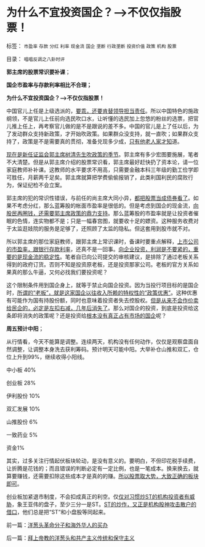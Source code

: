 # 为什么不宜投资国企？——&gt;不仅仅指股票！

标签： `市盈率` `存款` `分红` `利率` `现金流` `国企` `垄断` `行政垄断` `投资价值` `政策` `机构` `股票` 

目录： `唱唱反调之八卦时评`

**郭主席的股票常识要补课**；

**国企市盈率与存款利率相比不合理；**

**为什么不宜投资国企？——>不仅仅指股票！**

中国官儿上任是上级选派的，[要乖，还要肯替领导担当责任](../../../2012/1/31/阿姆利则惨案；帝国中庸政治“不能精确行政”；.md)。所以中国特色的施政纲领，不是官儿上任前向选民吹口水，让听懂的选民加上忽悠的粉丝的选票，把官儿推上任上，再考察官儿做的是不是跟说的差不多。中国的官儿是上了任以后，为了发动群众支持新政策，才开始吹政策。如果群众没支持，就一直吹；如果群众支持了，政策是不是需要真的贯彻，准备兑现多少成，[只有他老人家才知](../../../2009/12/2/混！中庸之道的策源地.md)道。

[现在是新任证监会郭主席树清先生吹政策的季节](../../../2012/2/15/证监会只需做好三年小事，谈忽悠创新“重监管，轻审批”.md)。郭主席有多少宏图要施展，笔者不大清楚。但是从郭主席介绍的股票常识看，郭主席最好赶快扔了资本论，请一位家庭教师补补课。这教师的水平要求不用高，只需要金融本科三年级的勤工俭学即可胜任，月薪两千足矣。郭主席就算把学费偷偷报销了，此类利国利民的腐败行为，保证纪检不会立案。

郭主席的犯的常识性错误，与前任的尚主席大同小异，[都把股票当成债券看了](../../../2012/1/13/证监会把股票当债券，打压导致大熊市；.md)。如果不考虑分红，那么蓝筹股的帐面市盈率是很低的。但是考虑到国企的现金流，[向股民再圈钱，还需要郭主席政策的鼎力支持](../../../2012/2/7/国企可以上市，政府也就可以上市，必定更“蓝筹”.md)。那么蓝筹股的市盈率就是让投资者催眠的色情，连实物都不是；只是一幅春宫图，就要收十足的嫖资。这种服务收费对于太监逛妓院的服务是足够了，还照顾了太监的隐私。但这套用到股市就不对。



所以郭主席的那位家庭教师，跟郭主席上常识课时，备课时要重点解释，[上市公司的市盈率，跟银行存款利率](../../../2012/1/10/高市盈率是被特权侵犯的“生理反应”；.md)，还真不是一回事。[向企业投资，利润是不要紧的，重要的是现金流的稳定性](../../../2012/2/6/不是税负太轻，更不是老百姓不肯纳税.md)。笔者自已向公司提交的审核建议，是排除了通过老板关系得到的政府订货。否则不知是投资原老板，还是投资那家公司。老板的官方关系如果真的那么牛逼，又何必找我们要投资呢？

这个限制条件用到国企身上，就等于禁止向国企投资。因为当投行项目标的是国企时，[所谓的“老板”，就是这家国企以往收入所赖的特权性的“政策优惠”](../../../2012/2/5/国民普遍对福利的期望很高,国企不是国民的储蓄.md)。这种优惠有可能作为国有持股份额，同时也意味着投资者失去控股权。[但是从来不会作价卖给民企的，必定是左扣右减，几年后消失了](../../../2009/8/8/政策是不能卖的，不值钱的国企根本卖不动.md)。那么对国企的投资，到底是投资给这条即将消失的政策呢？还是投资给[根本没有真正占有市场的国企](../../../2009/7/22/泥足巨人的垄断是否需要反垄断.md)呢？

**周五预计中阳**；

从行情看，今天不能算是调整。连续两天，机构没有任何动作，仅仅是观察盘面自然调整，让调整本身洗去获利筹码。预计明天可能中阳。大举补仓山推和双汇，仓位上升到99%，继续收得小阳线。

中小板 40%

创业板 28%

伊利股份 10%

双汇发展 10%

山推股份 6%

一致药业 5%

资金1%

其实，过多关注行情起伏板块轮动，是没有意义的。要明白，不但印花税手续费，让折腾是花钱的；而且错误的判断必定有一定比例，也是一笔成本。换来换去，就算要赚钱，还需要扣除这些成本才是真的的赚。[所以股票取大势，大致正确的板块即可](../../../2008/7/9/股票买卖只需要做到大致正确.md)。

创业板加紧退市制度，不会扣成真正的利空。仅[仅对习惯炒ST的机构投资者有威胁](../../../2011/4/7/银行地产和ST的逆反投资.md)，象王亚伟的盘子，至少三分一是ST。[ST的炒作，又正是机构股神攻击散户的借口](../../../2007/9/8/ST金泰的乱葬岗埋葬了什么样的傻冒大散.md)，他们总是把“ST”和小盘股等同起来。

前一篇：[洋葱头革命分子和海外华人的买办](../../../2012/2/16/洋葱头革命分子和海外华人的买办.md)

后一篇：[拜上帝教的洋葱头和共产主义传统和保守主义](../../../2012/2/17/拜上帝教的洋葱头和共产主义传统和保守主义.md)